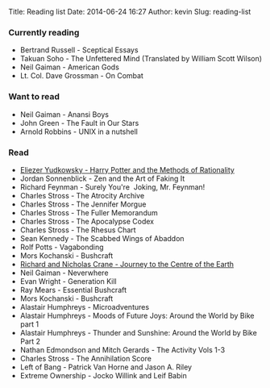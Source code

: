 Title: Reading list
Date: 2014-06-24 16:27
Author: kevin
Slug: reading-list

### Currently reading

- Bertrand Russell - Sceptical Essays
- Takuan Soho - The Unfettered Mind (Translated by William Scott Wilson)
- Neil Gaiman - American Gods
- Lt. Col. Dave Grossman - On Combat

### Want to read

- Neil Gaiman - Anansi Boys
- John Green - The Fault in Our Stars
- Arnold Robbins - UNIX in a nutshell

### Read

- [Eliezer Yudkowsky - Harry Potter and the Methods of Rationality](http://hpmor.com/)
- Jordan Sonnenblick - Zen and the Art of Faking It
- Richard Feynman - Surely You're  Joking, Mr. Feynman!
- Charles Stross - The Atrocity Archive
- Charles Stross - The Jennifer Morgue
- Charles Stross - The Fuller Memorandum
- Charles Stross - The Apocalypse Codex
- Charles Stross - The Rhesus Chart
- Sean Kennedy - The Scabbed Wings of Abaddon
- Rolf Potts - Vagabonding
- Mors Kochanski - Bushcraft
- [Richard and Nicholas Crane - Journey to the Centre of the Earth](http://www.crazyguyonabike.com/doc/page/?page_id=134003)
- Neil Gaiman - Neverwhere
- Evan Wright - Generation Kill
- Ray Mears - Essential Bushcraft
- Mors Kochanski - Bushcraft
- Alastair Humphreys - Microadventures
- Alastair Humphreys - Moods of Future Joys: Around the World by Bike part 1
- Alastair Humphreys - Thunder and Sunshine: Around the World by Bike Part 2
- Nathan Edmondson and Mitch Gerards - The Activity Vols 1-3
- Charles Stross - The Annihilation Score
- Left of Bang - Patrick Van Horne and Jason A. Riley
- Extreme Ownership - Jocko Willink and Leif Babin